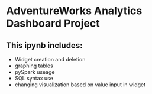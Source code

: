 # AdventureWorks Analytics Dashboard Project
## This ipynb includes:
* Widget creation and deletion
* graphing tables
* pySpark useage
* SQL syntax use
* changing visualization based on value input in widget
